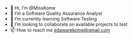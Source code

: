 - 👋 Hi, I’m @MissKome
- 👀 I’m a Software Quality Assurance Analyst
- 🌱 I’m currently learning Software Testing
- 💞️ I’m looking to collaborate on available projects to test
- 📫 How to reach me edawarekome@gmail.com

<!---
MissKome/MissKome is a ✨ special ✨ repository because its `README.md` (this file) appears on your GitHub profile.
You can click the Preview link to take a look at your changes.
--->
